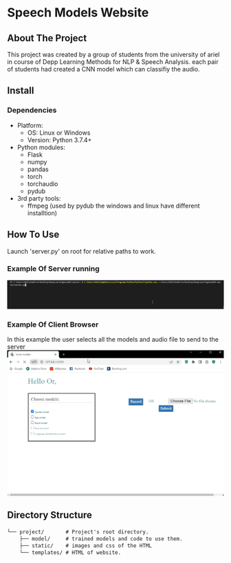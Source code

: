 # Speech Models Website

## About The Project
This project was created by a group of students from the university of ariel in course of Depp Learning Methods for NLP & Speech Analysis.
each pair of students had created a CNN model which can classifiy the audio.

## Install
### Dependencies
- Platform:
  - OS: Linux or Windows
  - Version: Python 3.7.4+
- Python modules:
  - Flask
  - numpy
  - pandas
  - torch
  - torchaudio
  - pydub
- 3rd party tools:
  - ffmpeg (used by pydub the windows and linux have different installtion)

## How To Use
Launch 'server.py' on root for relative paths to work.

### Example Of Server running
![](start_server.gif)

### Example Of Client Browser
In this example the user selects all the models and audio file to send to the server
![](browser.gif)
## Directory Structure
```
└── project/       # Project's root directory.
    ├── model/     # trained models and code to use them.
    ├── static/    # images and css of the HTML
    └── templates/ # HTML of website.
```

